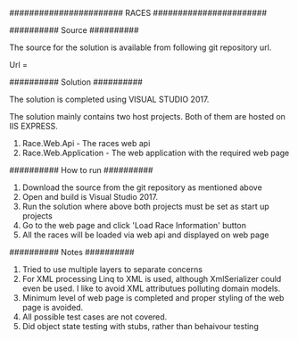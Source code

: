 ####################### RACES #######################

########## Source ##########

The source for the solution is available from following git repository url.

Url = 


########## Solution ##########

The solution is completed using VISUAL STUDIO 2017.

The solution mainly contains two host projects.
Both of them are hosted on IIS EXPRESS.

1. Race.Web.Api -  The races web api
2. Race.Web.Application - The web application with the required web page


########## How to run ##########

1. Download the source from the git repository as mentioned above
2. Open and build is Visual Studio 2017.
3. Run the solution where above both projects must be set as start up projects
4. Go to the web page and click 'Load Race Information' button
5. All the races will be loaded via web api and displayed on web page


########## Notes ##########

1. Tried to use multiple layers to separate concerns
2. For XML processing Linq to XML is used, although XmlSerializer could even be used. I like to avoid XML attributues polluting domain models.
3. Minimum level of web page is completed and proper styling of the web page is avoided.
4. All possible test cases are not covered.
5. Did object state testing with stubs, rather than behaivour testing